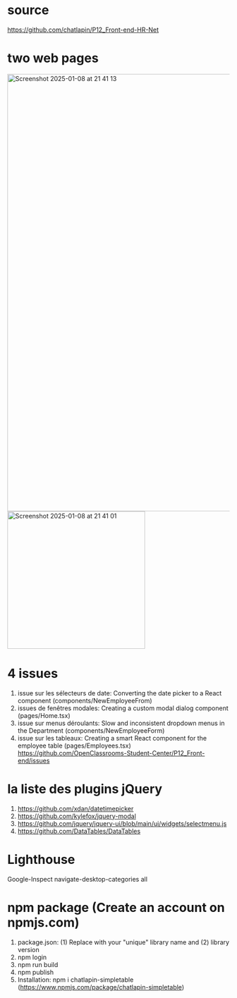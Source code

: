 # source
https://github.com/chatlapin/P12_Front-end-HR-Net

# two web pages
<img width="992" alt="Screenshot 2025-01-08 at 21 41 13" src="https://github.com/user-attachments/assets/d16f7837-e3d3-4579-b305-3df365052b66" />
<img width="312" alt="Screenshot 2025-01-08 at 21 41 01" src="https://github.com/user-attachments/assets/5ac1769b-882c-4d4c-99f8-a6b04bb4da95" />

# 4 issues
1. issue sur les sélecteurs de date: Converting the date picker to a React component (components/NewEmployeeFrom)
2. issues de fenêtres modales: Creating a custom modal dialog component (pages/Home.tsx)
3. issue sur menus déroulants: Slow and inconsistent dropdown menus in the Department (components/NewEmployeeForm)
4. issue sur les tableaux: Creating a smart React component for the employee table (pages/Employees.tsx)
https://github.com/OpenClassrooms-Student-Center/P12_Front-end/issues

# la liste des plugins jQuery 
1. https://github.com/xdan/datetimepicker
2. https://github.com/kylefox/jquery-modal
3. https://github.com/jquery/jquery-ui/blob/main/ui/widgets/selectmenu.js
4. https://github.com/DataTables/DataTables

# Lighthouse
Google-Inspect
navigate-desktop-categories all

# npm package (Create an account on npmjs.com)
1. package.json: (1) Replace with your "unique" library name and (2) library version
2. npm login
3. npm run build
4. npm publish
5. Installation: npm i chatlapin-simpletable (https://www.npmjs.com/package/chatlapin-simpletable)
